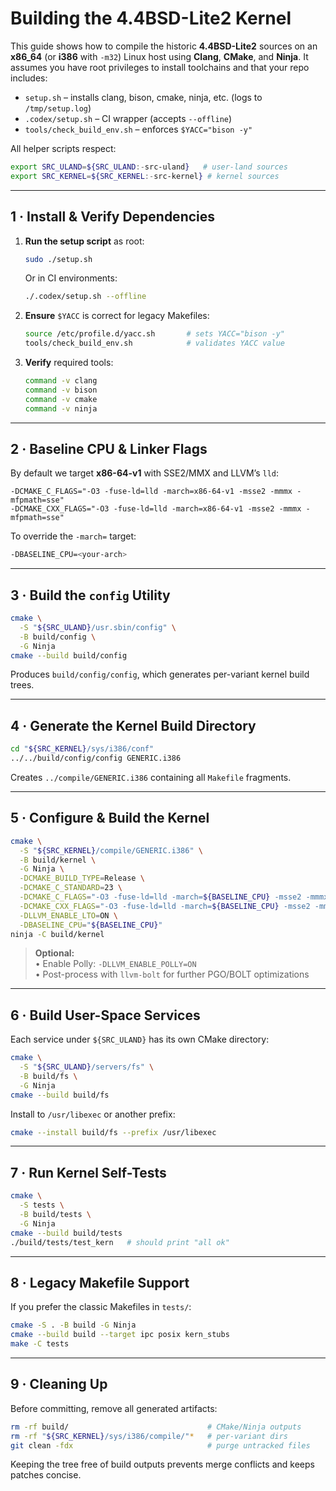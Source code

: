 # Building the 4.4BSD-Lite2 Kernel

This guide shows how to compile the historic **4.4BSD-Lite2** sources on an **x86_64** (or **i386** with `-m32`) Linux host using **Clang**, **CMake**, and **Ninja**. It assumes you have root privileges to install toolchains and that your repo includes:

- `setup.sh`                  – installs clang, bison, cmake, ninja, etc. (logs to `/tmp/setup.log`)  
- `.codex/setup.sh`           – CI wrapper (accepts `--offline`)  
- `tools/check_build_env.sh`  – enforces `$YACC="bison -y"`  

All helper scripts respect:

```bash
export SRC_ULAND=${SRC_ULAND:-src-uland}   # user-land sources
export SRC_KERNEL=${SRC_KERNEL:-src-kernel} # kernel sources
```

---

## 1 · Install & Verify Dependencies

1. **Run the setup script** as root:
   ```bash
   sudo ./setup.sh
   ```
   Or in CI environments:
   ```bash
   ./.codex/setup.sh --offline
   ```
2. **Ensure** `$YACC` is correct for legacy Makefiles:
   ```bash
   source /etc/profile.d/yacc.sh       # sets YACC="bison -y"
   tools/check_build_env.sh            # validates YACC value
   ```
3. **Verify** required tools:
   ```bash
   command -v clang
   command -v bison
   command -v cmake
   command -v ninja
   ```

---

## 2 · Baseline CPU & Linker Flags

By default we target **x86-64-v1** with SSE2/MMX and LLVM’s `lld`:

```
-DCMAKE_C_FLAGS="-O3 -fuse-ld=lld -march=x86-64-v1 -msse2 -mmmx -mfpmath=sse"
-DCMAKE_CXX_FLAGS="-O3 -fuse-ld=lld -march=x86-64-v1 -msse2 -mmmx -mfpmath=sse"
```

To override the `-march=` target:

```bash
-DBASELINE_CPU=<your-arch>  
```

---

## 3 · Build the `config` Utility

```bash
cmake \
  -S "${SRC_ULAND}/usr.sbin/config" \
  -B build/config \
  -G Ninja
cmake --build build/config
```

Produces `build/config/config`, which generates per-variant kernel build trees.

---

## 4 · Generate the Kernel Build Directory

```bash
cd "${SRC_KERNEL}/sys/i386/conf"
../../build/config/config GENERIC.i386
```

Creates `../compile/GENERIC.i386` containing all `Makefile` fragments.

---

## 5 · Configure & Build the Kernel

```bash
cmake \
  -S "${SRC_KERNEL}/compile/GENERIC.i386" \
  -B build/kernel \
  -G Ninja \
  -DCMAKE_BUILD_TYPE=Release \
  -DCMAKE_C_STANDARD=23 \
  -DCMAKE_C_FLAGS="-O3 -fuse-ld=lld -march=${BASELINE_CPU} -msse2 -mmmx -mfpmath=sse" \
  -DCMAKE_CXX_FLAGS="-O3 -fuse-ld=lld -march=${BASELINE_CPU} -msse2 -mmmx -mfpmath=sse" \
  -DLLVM_ENABLE_LTO=ON \
  -DBASELINE_CPU="${BASELINE_CPU}"
ninja -C build/kernel
```

> **Optional:**  
> • Enable Polly: `-DLLVM_ENABLE_POLLY=ON`  
> • Post-process with `llvm-bolt` for further PGO/BOLT optimizations  

---

## 6 · Build User-Space Services

Each service under `${SRC_ULAND}` has its own CMake directory:

```bash
cmake \
  -S "${SRC_ULAND}/servers/fs" \
  -B build/fs \
  -G Ninja
cmake --build build/fs
```

Install to `/usr/libexec` or another prefix:

```bash
cmake --install build/fs --prefix /usr/libexec
```

---

## 7 · Run Kernel Self-Tests

```bash
cmake \
  -S tests \
  -B build/tests \
  -G Ninja
cmake --build build/tests
./build/tests/test_kern   # should print "all ok"
```

---

## 8 · Legacy Makefile Support

If you prefer the classic Makefiles in `tests/`:

```bash
cmake -S . -B build -G Ninja
cmake --build build --target ipc posix kern_stubs
make -C tests
```

---

## 9 · Cleaning Up

Before committing, remove all generated artifacts:

```bash
rm -rf build/                               # CMake/Ninja outputs
rm -rf "${SRC_KERNEL}/sys/i386/compile/"*   # per-variant dirs
git clean -fdx                              # purge untracked files
```

Keeping the tree free of build outputs prevents merge conflicts and keeps patches concise.  
